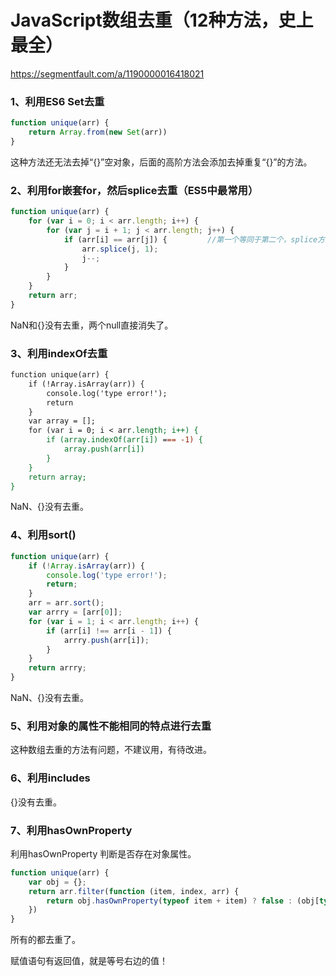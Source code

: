 # JavaScript数组去重（12种方法，史上最全）

https://segmentfault.com/a/1190000016418021

### 1、利用ES6 Set去重

```js
function unique(arr) {
    return Array.from(new Set(arr))
}
```

这种方法还无法去掉“{}”空对象，后面的高阶方法会添加去掉重复“{}”的方法。

### 2、利用for嵌套for，然后splice去重（ES5中最常用）

```js
function unique(arr) {
    for (var i = 0; i < arr.length; i++) {
        for (var j = i + 1; j < arr.length; j++) {
            if (arr[i] == arr[j]) {         //第一个等同于第二个，splice方法删除第二个
                arr.splice(j, 1);
                j--;
            }
        }
    }
    return arr;
}
```

NaN和{}没有去重，两个null直接消失了。

### 3、利用indexOf去重

```jsp
function unique(arr) {
    if (!Array.isArray(arr)) {
        console.log('type error!');
        return
    }
    var array = [];
    for (var i = 0; i < arr.length; i++) {
        if (array.indexOf(arr[i]) === -1) {
            array.push(arr[i])
        }
    }
    return array;
}
```

NaN、{}没有去重。

### 4、利用sort()

```js
function unique(arr) {
    if (!Array.isArray(arr)) {
        console.log('type error!');
        return;
    }
    arr = arr.sort();
    var arrry = [arr[0]];
    for (var i = 1; i < arr.length; i++) {
        if (arr[i] !== arr[i - 1]) {
            arrry.push(arr[i]);
        }
    }
    return arrry;
}
```

NaN、{}没有去重。

### 5、利用对象的属性不能相同的特点进行去重



这种数组去重的方法有问题，不建议用，有待改进。

### 6、利用includes



{}没有去重。



### 7、利用hasOwnProperty

利用hasOwnProperty 判断是否存在对象属性。

```js
function unique(arr) {
    var obj = {};
    return arr.filter(function (item, index, arr) {
        return obj.hasOwnProperty(typeof item + item) ? false : (obj[typeof item + item] = true)
    })
}
```

所有的都去重了。

赋值语句有返回值，就是等号右边的值！